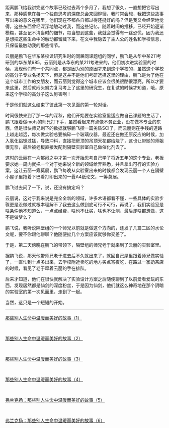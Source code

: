 <p>距离鹏飞给我讲完这个故事已经过去两个多月了，我想了很久，一直想把它写出来，那种感觉在每一个独自思考的深夜总会来回徘徊，我时常会想，我把这些故事写出来的意义在哪里，他们现在不都各自都过得还挺好的吗？但是我又会经常地觉得，这些东西曾经深深地触动过我，而这些记忆，随着时间的推移，已经开始逐渐模糊，甚至记不清当时的细节，每当想到这些，我就会觉得有一丝恐慌，因为我还是想把这些生命中的触动都留藏下来，在文中我隐去了主人公的姓名和学校信息，只保留最触动我的那些情节。</p><p>云丽是鹏飞在华东某校读研究生时的同届同课题组的同学，鹏飞是从华中某211考研到的华东某985，云丽则是从华东的某211考进来的，他们初次进实验室的时候，发现他们有一个共同点，都是因为别的原因才来到这个学校的，虽然这个学校的高分子专业名扬天下，但是这并不是他们考研选择这里的理由，鹏飞是为了他在这个城市工作的女朋友，而云丽则觉得这个城市应该会很美很酷很漂亮，所以才要来这里，然后就闷头努力复习考上了这里的研究生，在复试的时候才知道，哦，原来这个学校的高分子这么厉害啊！</p><p>于是他们就这么结束了彼此第一次见面的第一轮对话。</p><p>时间很快来到了那一年的深秋，他们开始要在实验室里适应做自己课题的生活了，鹏飞跟着做mofs的师兄打下手，虽然看起来有点像不务正业，没在做本专业的东西，但是很快师兄剩下的数据就够鹏飞攒一篇劣质SCI了，而云丽则在手残的道路上越走越远，每次做实验总要搞碎一个玻璃仪器，最近还在做还原反应的时候，加入氢化铝锂过猛，导致冲料，直接把房顶的吊顶天花都给烧了，这也让带她的师姐很无奈，最后被老板直接发配到隔壁实验室自己做催化剂去了。</p><p>这时的云丽在一片郁闷之中才第一次开始思考自己学了将近五年的这个专业，老板要求她一周内就把一个对于她来说全新的领域给弄熟悉，并且拿出可行的实验方案，这让云丽一筹莫展，鹏飞每晚从实验室出来的时候都会发现云丽一个人在隔壁小屋子里拖着下巴看打印出来的一叠A4纸论文，一筹莫展。</p><p>鹏飞过去问了一下，说，还没有搞定吗？</p><p>云丽说，这对于我来说是完全全新的领域，许多术语都看不懂，一些具体的实验步骤更是没做过就根本理解不了我去这么做到底可行不可行，再说了，我们实验室是啥条件他不知道么，一点点经费，啥也不让买，啥也不让测，最后却啥都想做，这不是做梦么？</p><p>鹏飞说，我听说隔壁组的一个师兄以前就是做这个方向的，还发了几篇二区的水论文呢，要不你跟他聊聊？他随便扯几个方案应该就够你交差了。</p><p>于是，第二天傍晚在鹏飞的带领下，隔壁组的师兄老于就来到了云丽的实验室里。</p><p>据鹏飞说，那天他带师兄老于进去后不久就出来了，就回自己屋里跟着师兄做实验了，一直忙到十点多出来，去学校附近卖吃的地方买点宵夜吃，在路过一家奶茶店的时候，看见了老于牵着云丽的手在排队。</p><p>后来才知道，他们在很快就解决了实验设计方案之后随便聊到了以前爱看爱玩的东西，发现居然都是仙剑的深度粉丝，于是因为仙剑，他们就这么神奇地在那个阴暗的实验室的第一次见面里，走到了一起。</p><p>当然，这只是一个短短的开始。</p><hr/><p><a href="https://zhuanlan.zhihu.com/p/40787849" class="internal">那些别人生命中温暖而美好的故事（1）</a></p><p class="ztext-empty-paragraph"><br/></p><p><a href="https://zhuanlan.zhihu.com/p/41084554" class="internal">那些别人生命中温暖而美好的故事（2）</a></p><p class="ztext-empty-paragraph"><br/></p><p><a href="https://zhuanlan.zhihu.com/p/41092489" class="internal">那些别人生命中温暖而美好的故事（3）</a></p><p class="ztext-empty-paragraph"><br/></p><p><a href="https://zhuanlan.zhihu.com/p/41099176" class="internal">那些别人生命中温暖而美好的故事（4）</a></p><p class="ztext-empty-paragraph"><br/></p><a href="https://zhuanlan.zhihu.com/p/41121614" data-draft-node="block" data-draft-type="link-card" data-image="https://pic3.zhimg.com/v2-6337da113937dbd37dfc3f551a1c9532_180x120.jpg" data-image-width="860" data-image-height="318" class="internal">弗兰克扬：那些别人生命中温暖而美好的故事（5）</a><p class="ztext-empty-paragraph"><br/></p><p><a href="https://zhuanlan.zhihu.com/p/41142011" class="internal">弗兰克扬：那些别人生命中温暖而美好的故事（6）</a></p><p></p>